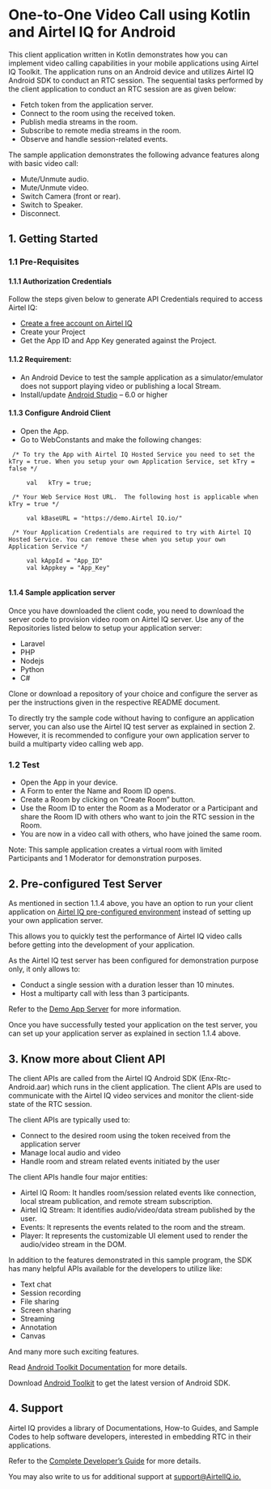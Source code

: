 # One-to-One Video Call using Kotlin and Airtel IQ for Android 

This client application written in Kotlin demonstrates how you can implement video calling capabilities in your mobile applications using Airtel IQ Toolkit. The application runs on an Android device and utilizes Airtel IQ Android SDK to conduct an RTC session. The sequential tasks performed by the client application to conduct an RTC session are as given below:  

* Fetch token from the application server. 
* Connect to the room using the received token. 
* Publish media streams in the room. 
* Subscribe to remote media streams in the room. 
* Observe and handle session-related events. 

The sample application demonstrates the following advance features along with basic video call: 

* Mute/Unmute audio. 
* Mute/Unmute video. 
* Switch Camera (front or rear). 
* Switch to Speaker. 
* Disconnect. 


## 1. Getting Started

### 1.1 Pre-Requisites

#### 1.1.1 Authorization Credentials 

Follow the steps given below to generate API Credentials required to access Airtel IQ: 

* [Create a free account on Airtel IQ](	https://portal.videoiq.airtel.in/cpaas/trial-sign-up/) 
* Create your Project 
* Get the App ID and App Key generated against the Project. 

 

#### 1.1.2 Requirement:

* An Android Device to test the sample application as a simulator/emulator does not support playing video or publishing a local Stream. 
* Install/update [Android Studio](https://developer.android.com/studio/index.html) – 6.0 or higher 

 #### 1.1.3 Configure Android Client 

* Open the App. 
* Go to WebConstants and make the following changes: 

``` 
 /* To try the App with Airtel IQ Hosted Service you need to set the kTry = true. When you setup your own Application Service, set kTry = false */
     
     val   kTry = true;
     
 /* Your Web Service Host URL.  The following host is applicable when kTry = true */
 
     val kBaseURL = "https://demo.Airtel IQ.io/"
     
 /* Your Application Credentials are required to try with Airtel IQ Hosted Service. You can remove these when you setup your own Application Service */
     
     val kAppId = "App_ID"
     val kAppkey = "App_Key"
     
 ```
 
#### 1.1.4 Sample application server 

Once you have downloaded the client code, you need to download the server code to provision video room on Airtel IQ server. Use any of the Repositories listed below to setup your application server: 

* Laravel 
* PHP 
* Nodejs 
* Python 
* C# 

Clone or download a repository of your choice and configure the server as per the instructions given in the respective README document.  

To directly try the sample code without having to configure an application server, you can also use the Airtel IQ test server as explained in section 2. However, it is recommended to configure your own application server to build a multiparty video calling web app. 

### 1.2 Test

* Open the App in your device.  
* A Form to enter the Name and Room ID opens. 
* Create a Room by clicking on “Create Room” button. 
* Use the Room ID to enter the Room as a Moderator or a Participant and share the Room ID with others who want to join the RTC session in the Room. 
* You are now in a video call with others, who have joined the same room. 

Note: This sample application creates a virtual room with limited Participants and 1 Moderator for demonstration purposes.

## 2. Pre-configured Test Server 

As mentioned in section 1.1.4 above, you have an option to run your client application on [Airtel IQ pre-configured environment](https://try.videoiq.airtel.in)  instead of setting up your own application server.  

This allows you to quickly test the performance of Airtel IQ video calls before getting into the development of your application.  

As the Airtel IQ test server has been configured for demonstration purpose only, it only allows to: 

* Conduct a single session with a duration lesser than 10 minutes. 
* Host a multiparty call with less than 3 participants. 

Refer to the [Demo App Server](https://developer.videoiq.airtel.in/video/sample-code/#demo-app-server) for more information.   

Once you have successfully tested your application on the test server, you can set up your application server as explained in section 1.1.4 above. 

 


## 3. Know more about Client API 

The client APIs are called from the Airtel IQ Android SDK (Enx-Rtc-Android.aar) which runs in the client application. The client APIs are used to communicate with the Airtel IQ video services and monitor the client-side state of the RTC session.  

The client APIs are typically used to: 
* Connect to the desired room using the token received from the application server 
* Manage local audio and video 
* Handle room and stream related events initiated by the user 

The client APIs handle four major entities: 

* Airtel IQ Room: It handles room/session related events like connection, local stream publication, and remote stream subscription. 
* Airtel IQ Stream: It identifies audio/video/data stream published by the user. 
* Events: It represents the events related to the room and the stream. 
* Player: It represents the customizable UI element used to render the audio/video stream in the DOM. 

In addition to the features demonstrated in this sample program, the SDK has many helpful APIs available for the developers to utilize like: 

* Text chat 
* Session recording  
* File sharing 
* Screen sharing 
* Streaming 
* Annotation 
* Canvas 

And many more such exciting features. 

Read [Android Toolkit Documentation](https://videoiq.airtel.in/developer/video-api/client-api/android-toolkit/) for more details.  

Download [Android Toolkit](https://videoiq.airtel.in/developer/wp-content/uploads/Android_SDK_1.9.4/EnxRtcAndroid-release_1.9.4.zip) to get the latest version of Android SDK. 

## 4. Support 

Airtel IQ provides a library of Documentations, How-to Guides, and Sample Codes to help software developers, interested in embedding RTC in their applications. 

Refer to the [Complete Developer’s Guide](https://developer.videoiq.airtel.in/) for more details. 

You may also write to us for additional support at [support@AirtelIQ.io.](mailto:support@videoiq.airtel.in) 
